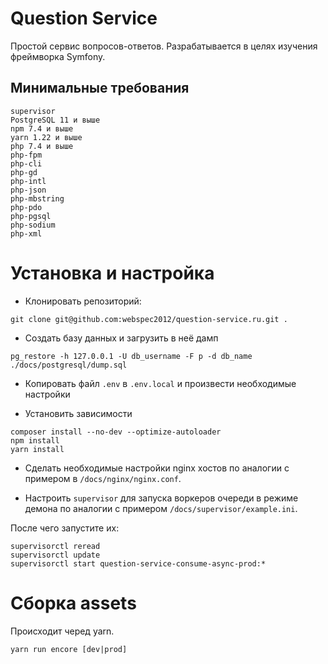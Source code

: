 # Question Service

Простой сервис вопросов-ответов. Разрабатывается в целях изучения фреймворка Symfony.

## Минимальные требования
```text
supervisor
PostgreSQL 11 и выше
npm 7.4 и выше
yarn 1.22 и выше
php 7.4 и выше
php-fpm
php-cli
php-gd
php-intl
php-json
php-mbstring
php-pdo
php-pgsql
php-sodium
php-xml
```

# Установка и настройка

* Клонировать репозиторий: 
```text
git clone git@github.com:webspec2012/question-service.ru.git .
```

* Создать базу данных и загрузить в неё дамп
```text
pg_restore -h 127.0.0.1 -U db_username -F p -d db_name ./docs/postgresql/dump.sql
```

* Копировать файл `.env` в `.env.local` и произвести необходимые настройки

* Установить зависимости

```text
composer install --no-dev --optimize-autoloader
npm install
yarn install
```

* Сделать необходимые настройки nginx хостов по аналогии с примером в `/docs/nginx/nginx.conf`.

* Настроить `supervisor` для запуска воркеров очереди в режиме демона по аналогии с примером `/docs/supervisor/example.ini`.
  
После чего запустите их:
```text
supervisorctl reread
supervisorctl update
supervisorctl start question-service-consume-async-prod:*
```
 # Сборка assets

Происходит черед yarn.

```
yarn run encore [dev|prod]
```
